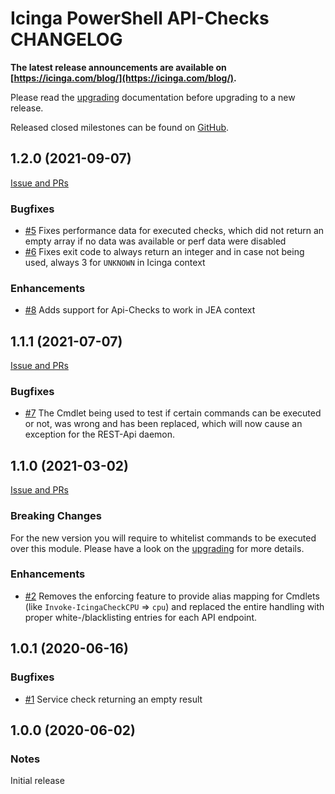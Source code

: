 # Icinga PowerShell API-Checks CHANGELOG

**The latest release announcements are available on [https://icinga.com/blog/](https://icinga.com/blog/).**

Please read the [upgrading](30-Upgrading-API-Checks.md) documentation before upgrading to a new release.

Released closed milestones can be found on [GitHub](https://github.com/Icinga/icinga-powershell-apichecks/milestones?state=closed).

## 1.2.0 (2021-09-07)

[Issue and PRs](https://github.com/Icinga/icinga-powershell-apichecks/milestone/3?closed=1)

### Bugfixes

* [#5](https://github.com/Icinga/icinga-powershell-apichecks/issues/5) Fixes performance data for executed checks, which did not return an empty array if no data was available or perf data were disabled
* [#6](https://github.com/Icinga/icinga-powershell-apichecks/issues/6) Fixes exit code to always return an integer and in case not being used, always 3 for `UNKNOWN` in Icinga context

### Enhancements

* [#8](https://github.com/Icinga/icinga-powershell-apichecks/pull/8) Adds support for Api-Checks to work in JEA context

## 1.1.1 (2021-07-07)

[Issue and PRs](https://github.com/Icinga/icinga-powershell-apichecks/milestone/4?closed=1)

### Bugfixes

* [#7](https://github.com/Icinga/icinga-powershell-apichecks/pull/7) The Cmdlet being used to test if certain commands can be executed or not, was wrong and has been replaced, which will now cause an exception for the REST-Api daemon.

## 1.1.0 (2021-03-02)

[Issue and PRs](https://github.com/Icinga/icinga-powershell-apichecks/milestone/2?closed=1)

### Breaking Changes

For the new version you will require to whitelist commands to be executed over this module. Please have a look on the [upgrading](30-Upgrading-API-Checks.md) for more details.

### Enhancements

* [#2](https://github.com/Icinga/icinga-powershell-apichecks/pull/2) Removes the enforcing feature to provide alias mapping for Cmdlets (like `Invoke-IcingaCheckCPU` => `cpu`) and replaced the entire handling with proper white-/blacklisting entries for each API endpoint.

## 1.0.1 (2020-06-16)

### Bugfixes

* [#1](https://github.com/Icinga/icinga-powershell-apichecks/issues/1) Service check returning an empty result

## 1.0.0 (2020-06-02)

### Notes

Initial release
